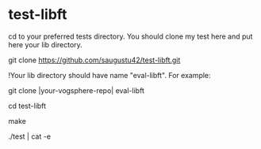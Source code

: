 # test-libft

cd to your preferred tests directory. 
You should clone my test here and put here your lib directory.

git clone https://github.com/saugustu42/test-libft.git

!Your lib directory should have name "eval-libft". For example:

git clone |your-vogsphere-repo| eval-libft

cd test-libft

make

./test | cat -e
